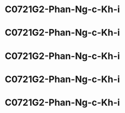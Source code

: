 # C0721G2-Phan-Ng-c-Kh-i
# C0721G2-Phan-Ng-c-Kh-i
# C0721G2-Phan-Ng-c-Kh-i
# C0721G2-Phan-Ng-c-Kh-i
# C0721G2-Phan-Ng-c-Kh-i
